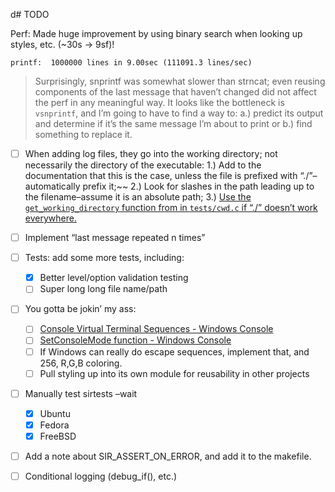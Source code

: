 d# 	TODO

Perf: Made huge improvement by using binary search when looking up styles, etc. (~30s -> 9sf)!

```
printf:  1000000 lines in 9.00sec (111091.3 lines/sec)
```

> Surprisingly, snprintf was somewhat slower than strncat; even reusing components of the last message that haven’t changed did not affect the perf in any meaningful way. It looks like the bottleneck is `vsnprintf`, and I’m going to have to find a way to:
> a.) predict its output and determine if it’s the same message I’m about to print or
> b.) find something to replace it.

- [ ] When adding log files, they go into the working directory; not necessarily the directory of the executable:
         1.) Add to the documentation that this is the case, unless the file is prefixed with “./”–automatically prefix it;~~
         2.) Look for slashes in the path leading up to the filename–assume it is an absolute path;
         3.) <u>Use the `get_working_directory` function from in `tests/cwd.c` if “./” doesn’t work everywhere.</u>

- [ ] Implement “last message repeated n times”

- [ ] Tests: add some more tests, including:

  - [x] Better level/option validation testing
  - [ ] Super long long file name/path

- [ ] You gotta be jokin’ my ass:

  - [ ] [Console Virtual Terminal Sequences - Windows Console](https://learn.microsoft.com/en-us/windows/console/console-virtual-terminal-sequences)
  - [ ] [SetConsoleMode function - Windows Console](https://learn.microsoft.com/en-us/windows/console/setconsolemode)
  - [ ] If Windows can really do escape sequences, implement that, and 256, R,G,B coloring.
  - [ ] Pull styling up into its own module for reusability in other projects

- [ ] Manually test sirtests –wait
  - [x] Ubuntu
  - [x] Fedora
  - [x] FreeBSD

- [ ] Add a note about SIR_ASSERT_ON_ERROR, and add it to the makefile.

- [ ] Conditional logging (debug_if(), etc.)
